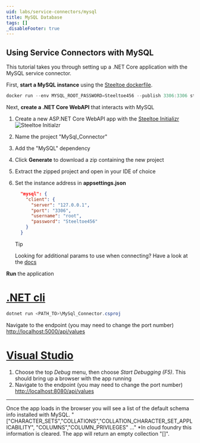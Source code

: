 ```yaml
---
uid: labs/service-connectors/mysql
title: MySQL Database
tags: []
_disableFooter: true
---
```


## Using Service Connectors with MySQL

This tutorial takes you through setting up a .NET Core application with the MySQL service connector.

First, **start a MySQL instance** using the [Steeltoe dockerfile](https://github.com/steeltoeoss/dockerfiles).

  ```powershell
  docker run --env MYSQL_ROOT_PASSWORD=Steeltoe456 --publish 3306:3306 steeltoeoss/mysql
  ```

Next, **create a .NET Core WebAPI** that interacts with MySQL

1. Create a new ASP.NET Core WebAPI app with the [Steeltoe Initializr](https://start.steeltoe.io)
    ![Steeltoe Initialzr](~/labs/images/initializr/mysql.png)
1. Name the project "MySql_Connector"
1. Add the "MySQL" dependency
1. Click **Generate** to download a zip containing the new project
1. Extract the zipped project and open in your IDE of choice
1. Set the instance address in **appsettings.json**

    ```json
      "mysql": {
        "client": {
          "server": "127.0.0.1",
          "port": "3306",
          "username": "root",
          "password": "Steeltoe456"
        }
      }
    ```

    > [!TIP]
    >Looking for additional params to use when connecting? Have a look at the [docs](~/api/v3/welcome/index.md)

**Run** the application

  # [.NET cli](#tab/cli)

  ```powershell
  dotnet run <PATH_TO>\MySql_Connector.csproj
  ```

  Navigate to the endpoint (you may need to change the port number) [http://localhost:5000/api/values](http://localhost:5000/api/values)

  # [Visual Studio](#tab/vs)

  1. Choose the top *Debug* menu, then choose *Start Debugging (F5)*. This should bring up a browser with the app running
  1. Navigate to the endpoint (you may need to change the port number) [http://localhost:8080/api/values](http://localhost:8080/api/values)
  
  ***

Once the app loads in the browser you will see a list of the default schema info installed with MySQL.
"["CHARACTER_SETS","COLLATIONS","COLLATION_CHARACTER_SET_APPLICABILITY", "COLUMNS","COLUMN_PRIVILEGES" ..."
*In cloud foundry this information is cleared. The app will return an empty collection "[]".
